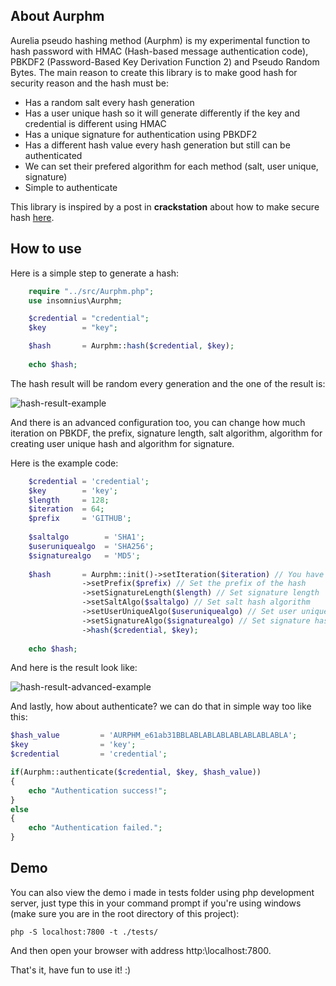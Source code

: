 ## About Aurphm
Aurelia pseudo hashing method (Aurphm) is my experimental function to hash password with HMAC (Hash-based message authentication code), PBKDF2 (Password-Based Key Derivation Function 2) and Pseudo Random Bytes. The main reason to create this library is to make good hash for security reason and the hash must be:

 - Has a random salt every hash generation
 - Has a user unique hash so it will generate differently if the key and credential is different using HMAC
 - Has a unique signature for authentication using PBKDF2
 - Has a different hash value every hash generation but still can be authenticated
 - We can set their prefered algorithm for each method (salt, user unique, signature)
 - Simple to authenticate

This library is inspired by a post in **crackstation** about how to make secure hash [here](https://crackstation.net/hashing-security.htm).

## How to use
Here is a simple step to generate a hash:
```php
	require "../src/Aurphm.php";
	use insomnius\Aurphm;

	$credential = "credential";
	$key   		= "key";

	$hash       = Aurphm::hash($credential, $key);
	
	echo $hash;
```
The hash result will be random every generation and the one of the result is:

![hash-result-example](https://raw.githubusercontent.com/insomnius/Aurphm/master/hash-value.png "Hash result example")

And there is an advanced configuration too, you can change how much iteration on PBKDF, the prefix, signature length, salt algorithm, algorithm for creating user unique hash and algorithm for signature.

Here is the example code:

```php
    $credential = 'credential';
	$key        = 'key';
    $length     = 128;
    $iteration  = 64;
    $prefix     = 'GITHUB';
    
    $saltalgo        = 'SHA1';
    $useruniquealgo  = 'SHA256';
    $signaturealgo   = 'MD5';
    
    $hash       = Aurphm::init()->setIteration($iteration) // You have to use ini to called this function statically, Set the iteration of pbkdf
                ->setPrefix($prefix) // Set the prefix of the hash
                ->setSignatureLength($length) // Set signature length
                ->setSaltAlgo($saltalgo) // Set salt hash algorithm
                ->setUserUniqueAlgo($useruniquealgo) // Set user unique hash algorithm (hmac algorithm)
                ->setSignatureAlgo($signaturealgo) // Set signature hash algorithm (pbkdf algorithm)
                ->hash($credential, $key);
    
    echo $hash;
```
And here is the result look like:

![hash-result-advanced-example](https://raw.githubusercontent.com/insomnius/Aurphm/master/hash-value-advanced.png 'Hash result advanced example')

And lastly, how about authenticate? we can do that in simple way too like this:
```php
$hash_value     	= 'AURPHM_e61ab31BBLABLABLABLABLABLABLABLA';
$key            	= 'key';
$credential     	= 'credential';

if(Aurphm::authenticate($credential, $key, $hash_value))
{
    echo "Authentication success!";
}
else
{
	echo "Authentication failed.";
}
```

## Demo
You can also view the demo i made in tests folder using php development server, just type this in your command prompt if you're using windows (make sure you are in the root directory of this project):
    
    php -S localhost:7800 -t ./tests/

And then open your browser with address http:\\localhost:7800.

That's it, have fun to use it! :)